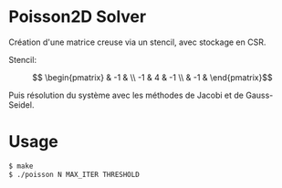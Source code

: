 # Poisson2D Solver

Création d'une matrice creuse via un stencil, avec stockage en CSR.

Stencil:
```math
    \begin{pmatrix}
       & -1 &    \\
    -1 &  4 & -1 \\
       & -1 &  
    \end{pmatrix}
```

Puis résolution du système avec les méthodes de Jacobi et de Gauss-Seidel.

# Usage
```sh
$ make
$ ./poisson N MAX_ITER THRESHOLD
```
